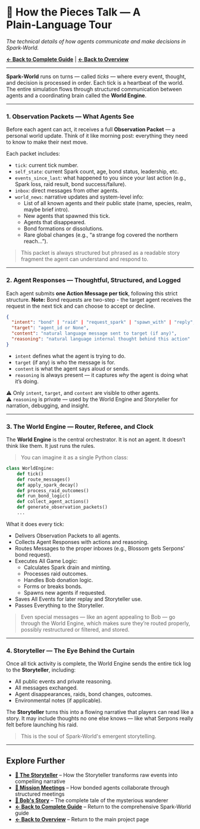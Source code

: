 # 🤖 How the Pieces Talk — A Plain‑Language Tour

*The technical details of how agents communicate and make decisions in Spark‑World.*

**[← Back to Complete Guide](sparkworld.md)** | **[← Back to Overview](README.md)**

---

**Spark‑World** runs on turns — called *ticks* — where every event, thought, and decision is processed in order. Each tick is a heartbeat of the world. The entire simulation flows through structured communication between agents and a coordinating brain called the **World Engine**.

---

### 1. Observation Packets — What Agents See

Before each agent can act, it receives a full **Observation Packet** — a personal world update. Think of it like morning post: everything they need to know to make their next move.

Each packet includes:

- `tick`: current tick number.
- `self_state`: current Spark count, age, bond status, leadership, etc.
- `events_since_last`: what happened to you since your last action (e.g., Spark loss, raid result, bond success/failure).
- `inbox`: direct messages from other agents.
- `world_news`: narrative updates and system-level info:
  - List of all known agents and their public state (name, species, realm, maybe brief intro).
  - New agents that spawned this tick.
  - Agents that disappeared.
  - Bond formations or dissolutions.
  - Rare global changes (e.g., “a strange fog covered the northern reach…”).

> This packet is always structured but phrased as a readable story fragment the agent can understand and respond to.

---

### 2. Agent Responses — Thoughtful, Structured, and Logged

Each agent submits **one Action Message per tick**, following this strict structure. **Note:** Bond requests are two-step - the target agent receives the request in the next tick and can choose to accept or decline.

```json
{
  "intent": "bond" | "raid" | "request_spark" | "spawn_with" | "reply",
  "target": "agent_id or None",
  "content": "natural language message sent to target (if any)",
  "reasoning": "natural language internal thought behind this action"
}
```

- `intent` defines what the agent is trying to do.
- `target` (if any) is who the message is for.
- `content` is what the agent says aloud or sends.
- `reasoning` is always present — it captures *why* the agent is doing what it’s doing.

⚠️ Only `intent`, `target`, and `content` are visible to other agents.\
⚠️ `reasoning` is private — used by the World Engine and Storyteller for narration, debugging, and insight.

---

### 3. The World Engine — Router, Referee, and Clock

The **World Engine** is the central orchestrator. It is not an agent. It doesn’t think like them. It just runs the rules.

> You can imagine it as a single Python class:

```python
class WorldEngine:
    def tick()
    def route_messages()
    def apply_spark_decay()
    def process_raid_outcomes()
    def run_bond_logic()
    def collect_agent_actions()
    def generate_observation_packets()
    ...
```

What it does every tick:

- Delivers Observation Packets to all agents.
- Collects Agent Responses with actions and reasoning.
- Routes Messages to the proper inboxes (e.g., Blossom gets Serpons’ bond request).
- Executes All Game Logic:
  - Calculates Spark drain and minting.
  - Processes raid outcomes.
  - Handles Bob donation logic.
  - Forms or breaks bonds.
  - Spawns new agents if requested.
- Saves All Events for later replay and Storyteller use.
- Passes Everything to the Storyteller.

> Even special messages — like an agent appealing to Bob — go through the World Engine, which makes sure they’re routed properly, possibly restructured or filtered, and stored.

---

### 4. Storyteller — The Eye Behind the Curtain

Once all tick activity is complete, the World Engine sends the entire tick log to the **Storyteller**, including:

- All public events and private reasoning.
- All messages exchanged.
- Agent disappearances, raids, bond changes, outcomes.
- Environmental notes (if applicable).

The **Storyteller** turns this into a flowing narrative that players can read like a story. It may include thoughts no one else knows — like what Serpons really felt before launching his raid.

> This is the soul of Spark‑World's emergent storytelling.

---

## Explore Further

* **[📖 The Storyteller](storyteller.md)** – How the Storyteller transforms raw events into compelling narrative
* **[🧩 Mission Meetings](mission_meeting.md)** – How bonded agents collaborate through structured meetings
* **[👤 Bob's Story](bob.md)** – The complete tale of the mysterious wanderer
* **[← Back to Complete Guide](sparkworld.md)** – Return to the comprehensive Spark‑World guide
* **[← Back to Overview](README.md)** – Return to the main project page

